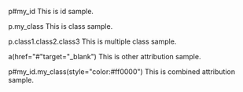 p#my_id This is id sample.

p.my_class This is class sample.

p.class1.class2.class3 This is multiple class sample.

a(href="#"target="_blank") This is other attribution sample.  

p#my_id.my_class(style="color:#ff0000") This is combined attribution sample.